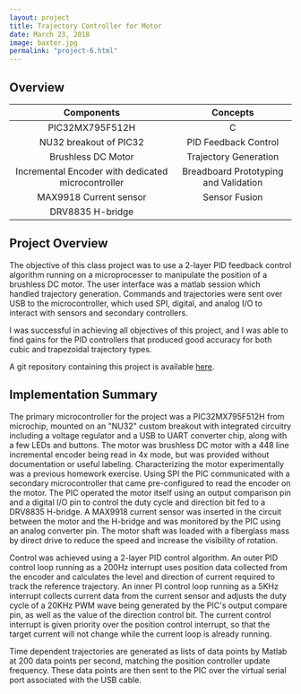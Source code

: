 ```yaml
---
layout: project
title: Trajectory Controller for Motor
date: March 23, 2018
image: baxter.jpg
permalink: "project-6.html"
---
```


## Overview

|Components                     |Concepts|
|:-----------------------------:|:---------------------:|
|PIC32MX795F512H   | C                   |
|NU32 breakout of PIC32             | PID Feedback Control            |
|Brushless DC Motor       | Trajectory Generation   |
|Incremental Encoder with dedicated microcontroller     | Breadboard Prototyping and Validation    |
|MAX9918 Current sensor| Sensor Fusion |
|DRV8835 H-bridge | |



<!--
Todo:
    Add images from project
    Final video for intro
    Feedback control graphs in summary

-->


## Project Overview
The objective of this class project was to use a 2-layer PID feedback control algorithm running on a microprocesser to manipulate the position of a brushless DC motor. The user interface was a matlab session which handled trajectory generation. Commands and trajectories were sent over USB to the microcontroller, which used SPI, digital, and analog I/O to interact with sensors and secondary controllers.

I was successful in achieving all objectives of this project, and I was able to find gains for the PID controllers that produced good accuracy for both cubic and trapezoidal trajectory types.


A git repository containing this project is available [here](https://github.com/idtx314/PID-Motor-Control).

## Implementation Summary
The primary microcontroller for the project was a PIC32MX795F512H from microchip, mounted on an "NU32" custom breakout with integrated circuitry including a voltage regulator and a USB to UART converter chip, along with a few LEDs and buttons. The motor was brushless DC motor with a 448 line incremental encoder being read in 4x mode, but was provided without documentation or useful labeling. Characterizing the motor experimentally was a previous homework exercise. Using SPI the PIC communicated with a secondary microcontroller that came pre-configured to read the encoder on the motor. The PIC operated the motor itself using an output comparison pin and a digital I/O pin to control the duty cycle and direction bit fed to a DRV8835 H-bridge. A MAX9918 current sensor was inserted in the circuit between the motor and the H-bridge and was monitored by the PIC using an analog converter pin. The motor shaft was loaded with a fiberglass mass by direct drive to reduce the speed and increase the visibility of rotation.

Control was achieved using a 2-layer PID control algorithm. An outer PID control loop running as a 200Hz interrupt uses position data collected from the encoder and calculates the level and direction of current required to track the reference trajectory. An inner PI control loop running as a 5KHz interrupt collects current data from the current sensor and adjusts the duty cycle of a 20KHz PWM wave being generated by the PIC's output compare pin, as well as the value of the direction control bit. The current control interrupt is given priority over the position control interrupt, so that the target current will not change while the current loop is already running.

Time dependent trajectories are generated as lists of data points by Matlab at 200 data points per second, matching the position controller update frequency. These data points are then sent to the PIC over the virtual serial port associated with the USB cable.
